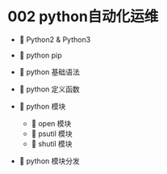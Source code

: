# 002 python自动化运维

* 📄 Python2 & Python3
* 📄 python pip
* 📄 python 基础语法
* 📄 python 定义函数
* 📑 python 模块

  * 📄 open 模块
  * 📄 psutil 模块
  * 📄 shutil 模块
* 📄 python 模块分发

‍
